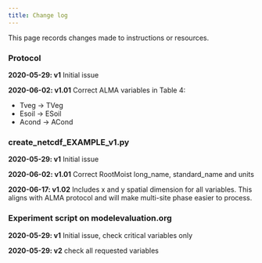 ```yaml
---
title: Change log
---
```


This page records changes made to instructions or resources.

### Protocol

**2020-05-29: v1**
Initial issue

**2020-06-02: v1.01**
Correct ALMA variables in Table 4: 
- Tveg -> TVeg
- Esoil -> ESoil
- Acond -> ACond

### create_netcdf_EXAMPLE_v1.py

**2020-05-29: v1**
Initial issue

**2020-06-02: v1.01**
Correct RootMoist long_name, standard_name and units

**2020-06-17: v1.02**
Includes x and y spatial dimension for all variables. This aligns with ALMA protocol and will make multi-site phase easier to process.

### Experiment script on modelevaluation.org

**2020-05-29: v1**
Initial issue, check critical variables only

**2020-05-29: v2**
check all requested variables


